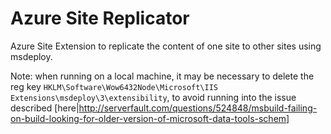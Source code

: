 Azure Site Replicator
===================

Azure Site Extension to replicate the content of one site to other sites using msdeploy.

Note: when running on a local machine, it may be necessary to delete the reg key `HKLM\Software\Wow6432Node\Microsoft\IIS Extensions\msdeploy\3\extensibility`, to avoid
running into the issue described [here|http://serverfault.com/questions/524848/msbuild-failing-on-build-looking-for-older-version-of-microsoft-data-tools-schem]
